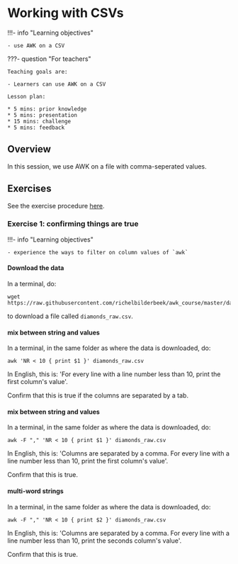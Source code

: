 # Working with CSVs

!!!- info "Learning objectives"

    - use AWK on a CSV

???- question "For teachers"

    Teaching goals are:

    - Learners can use AWK on a CSV

    Lesson plan:

    * 5 mins: prior knowledge
    * 5 mins: presentation
    * 15 mins: challenge
    * 5 mins: feedback

## Overview

In this session, we use AWK on a file with comma-seperated values.

## Exercises

See the exercise procedure [here](exercise_procedure.md).

### Exercise 1: confirming things are true

!!!- info "Learning objectives"

    - experience the ways to filter on column values of `awk`

#### Download the data

In a terminal, do:

```
wget https://raw.githubusercontent.com/richelbilderbeek/awk_course/master/data/diamonds_raw.csv
```

to download a file called `diamonds_raw.csv`.

#### mix between string and values

In a terminal, in the same folder as where the data is downloaded, do:

```
awk 'NR < 10 { print $1 }' diamonds_raw.csv
```

In English, this is: 'For every line with a line number less than 10, 
print the first column's value'.

Confirm that this is true if the columns are separated by a tab.

#### mix between string and values

In a terminal, in the same folder as where the data is downloaded, do:

```
awk -F "," 'NR < 10 { print $1 }' diamonds_raw.csv
```

In English, this is: 'Columns are separated by a comma.
For every line with a line number less than 10, 
print the first column's value'.

Confirm that this is true.

#### multi-word strings

In a terminal, in the same folder as where the data is downloaded, do:

```
awk -F "," 'NR < 10 { print $2 }' diamonds_raw.csv
```

In English, this is: 'Columns are separated by a comma.
For every line with a line number less than 10, 
print the seconds column's value'.

Confirm that this is true.

